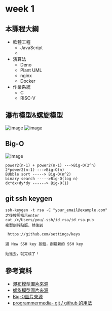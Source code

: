 # week 1
## 本課程大綱
* 軟體工程
  * JavaScript
  * 
* 演算法
  * Deno
  * Plant UML
  * nginx
  * Docker
* 作業系統
  * C 
  * RISC-V
## 瀑布模型&螺旋模型
![image](https://user-images.githubusercontent.com/62127656/133356553-a5529e01-399c-4630-a6bb-2048f1643d54.png)
![image](https://user-images.githubusercontent.com/62127656/133356592-857a6b30-4fb7-4bda-ac55-268713da989e.png)
## Big-O
![image](https://user-images.githubusercontent.com/62127656/133365315-7664db9a-5f3b-4625-9a32-c0616f77e0d7.png)

```
power2(n-1) + power2(n-1) --->Big-O(2^n)  
2*power2(n-1) --->Big-O(n)  
BUbble sort -----> Big-O(n^2)
binary search ----->Big-O(log n)
dx*dx+dy*dy ------> Big-O(1)

```
## git ssh keygen
```
ssh-keygen -t rsa -C "your_email@example.com"
之後按照指示enter
cat /c/Users/you/.ssh/id_rsa/id_rsa.pub
複製到剪貼版，然後到

 https://github.com/settings/keys

選 New SSH key 按鈕，創建新的 SSH key

貼進去，就完成了！
```
## 參考資料
* [瀑布模型圖片來源](https://wayne265265.pixnet.net/blog/post/113080214-%E3%80%90%E7%AD%86%E8%A8%98%E3%80%91waterfall-model-%E7%80%91%E5%B8%83%E6%A8%A1%E5%9E%8B%E4%BB%8B%E7%B4%B9)
* [螺旋模型圖片來源](https://zh.wikipedia.org/wiki/%E8%9E%BA%E6%97%8B%E6%A8%A1%E5%9E%8B#/media/File:Spiral_model_(Boehm,_1988)_chinese.png)
* [Big-O圖片來源](https://www.bigocheatsheet.com/)
* [programmermedia- git / github 的用法](https://programmermedia.org/root/%E9%99%B3%E9%8D%BE%E8%AA%A0/%E6%8A%80%E8%83%BD/git.md)
